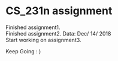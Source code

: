 # CS_231n assignment
Finished assignment1.  
Finished assignment2.      Data: Dec/ 14/ 2018  
Start working on assignment3.


Keep Going : )